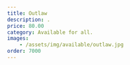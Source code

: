 ```yaml
---
title: Outlaw
description: .
price: 80.00
category: Available for all.
images: 
    - /assets/img/available/outlaw.jpg
order: 7000
---
```

